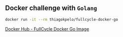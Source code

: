 ## Docker challenge with `Golang`

```bash
docker run -it --rm thiagokpelo/fullcycle-docker-go
```

[Docker Hub - FullCycle Docker Go Image](https://hub.docker.com/repository/docker/thiagokpelo/fullcycle-docker-go)
